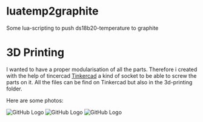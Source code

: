 # luatemp2graphite
Some lua-scripting to push ds18b20-temperature to graphite

# 3D Printing
I wanted to have a proper modularisation of all the parts. Therefore i created
with the help of tincercad [Tinkercad](https://www.tinkercad.com/things/3bous545sHx)
a kind of socket to be able to screw the parts on it.
All the files can be find on Tinkercad but also in the 3d-printing folder.

Here are some photos:

![GitHub Logo](https://raw.githubusercontent.com/k9ert/luatemp2graphite/master/3d-printing/photo1.png)
![GitHub Logo](https://raw.githubusercontent.com/k9ert/luatemp2graphite/master/3d-printing/photo2.png)
![GitHub Logo](https://raw.githubusercontent.com/k9ert/luatemp2graphite/master/3d-printing/photo3.png)
